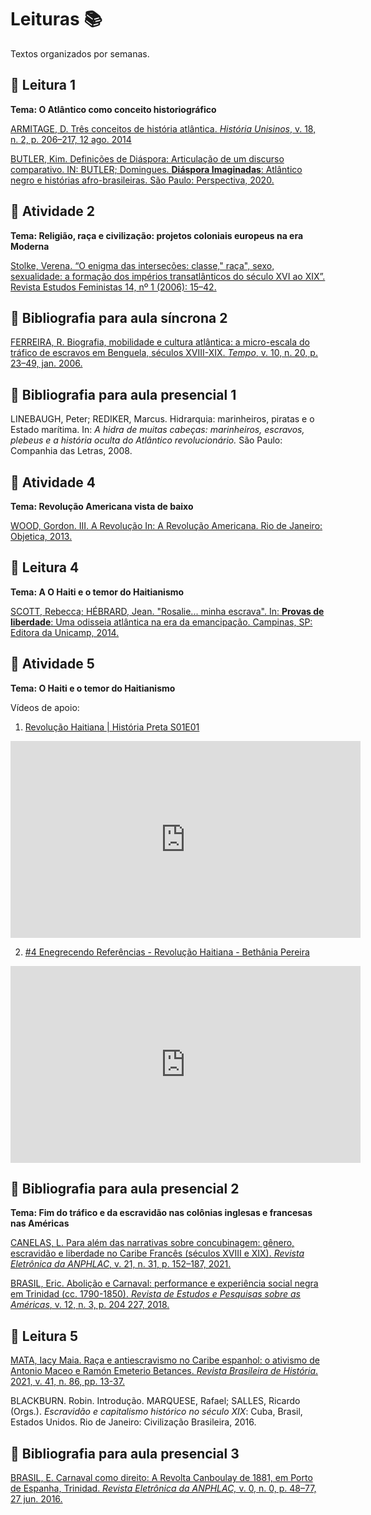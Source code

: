 # Leituras :books:

Textos organizados por semanas.

## 📖 Leitura 1

**Tema: O Atlântico como conceito historiográfico**

[ARMITAGE, D. Três conceitos de história atlântica. *História Unisinos*, v. 18, n. 2, p. 206–217, 12 ago. 2014](http://revistas.unisinos.br/index.php/historia/article/view/7035/4260) 

[BUTLER, Kim. Definições de Diáspora: Articulação de um discurso comparativo. IN: BUTLER; Domingues. **Diáspora Imaginadas**: Atlântico negro e histórias afro-brasileiras. São Paulo: Perspectiva, 2020.](pdfs/BUTLER_01_OCR.pdf)

## 🤖 Atividade 2

**Tema: Religião, raça e civilização: projetos coloniais europeus na era Moderna**

[Stolke, Verena. “O enigma das interseções: classe," raça", sexo, sexualidade: a formação dos impérios transatlânticos do século XVI ao XIX”. Revista Estudos Feministas 14, nº 1 (2006): 15–42.](https://www.scielo.br/j/ref/a/CmtTSC5w3Tf5tqcFS4bmwBd/?format=pdf&lang=pt)

## 📖 Bibliografia para aula síncrona 2

[FERREIRA, R. Biografia, mobilidade e cultura atlântica: a micro-escala do tráfico de escravos em Benguela, séculos XVIII-XIX. *Tempo*, v. 10, n. 20, p. 23–49, jan. 2006.](https://www.scielo.br/j/tem/a/xpW7v4xTNYmq4D8LyxK7Tmt/?format=pdf)

## 📖 Bibliografia para aula presencial 1

LINEBAUGH, Peter; REDIKER, Marcus. Hidrarquia: marinheiros, piratas e o Estado marítima. In: *A hidra de muitas cabeças: marinheiros, escravos, plebeus e a história oculta do Atlântico revolucionário.* São Paulo: Companhia das Letras, 2008.

## 🤖 Atividade 4

**Tema: Revolução Americana vista de baixo**

[WOOD, Gordon. III. A Revolução In: A Revolução Americana. Rio de Janeiro: Objetica, 2013.](pdfs/WOOD_REV_AMER-OCR.pdf)

## 📖 Leitura 4

**Tema: A O Haiti e o temor do Haitianismo**

[SCOTT, Rebecca; HÉBRARD, Jean. "Rosalie... minha escrava". In: **Provas de liberdade**: Uma odisseia atlântica na era da emancipação. Campinas, SP: Editora da Unicamp, 2014.](pdfs/hebrard_scott.pdf)

## 🤖 Atividade 5

**Tema: O Haiti e o temor do Haitianismo**

Vídeos de apoio:

1. [Revolução Haitiana | História Preta S01E01](https://www.youtube.com/watch?v=ecEXsWMQUpc)

<iframe width="560" height="315" src="https://www.youtube.com/embed/ecEXsWMQUpc" title="YouTube video player" frameborder="0" allow="accelerometer; autoplay; clipboard-write; encrypted-media; gyroscope; picture-in-picture" allowfullscreen></iframe>


2. [#4 Enegrecendo Referências - Revolução Haitiana - Bethânia Pereira](https://www.youtube.com/watch?v=ZfXXX14ZGGo)

<iframe width="560" height="315" src="https://www.youtube.com/embed/ZfXXX14ZGGo" title="YouTube video player" frameborder="0" allow="accelerometer; autoplay; clipboard-write; encrypted-media; gyroscope; picture-in-picture" allowfullscreen></iframe>

## 📖 Bibliografia para aula presencial 2

**Tema: Fim do tráfico e da escravidão nas colônias inglesas e francesas nas Américas**

[CANELAS, L. Para além das narrativas sobre concubinagem:  gênero, escravidão e liberdade no Caribe Francês (séculos XVIII e XIX). *Revista Eletrônica da ANPHLAC*, v. 21, n. 31, p. 152–187, 2021.](https://revista.anphlac.org.br/anphlac/article/view/4037/3403)

[BRASIL, Eric. Abolição e Carnaval: performance e experiência social negra em Trinidad (cc. 1790-1850). *Revista de Estudos e Pesquisas sobre as Américas*, v. 12, n. 3, p. 204 227, 2018.](https://periodicos.unb.br/index.php/repam/article/view/20996/19335)

## 📖 Leitura 5

[MATA, Iacy Maia. Raça e antiescravismo no Caribe espanhol: o ativismo de Antonio Maceo e Ramón Emeterio Betances. *Revista Brasileira de História*. 2021, v. 41, n. 86, pp. 13-37.](https://www.scielo.br/j/rbh/a/DhPMx6YXZDkvZ5N6SjPVXrj/?format=pdf)

BLACKBURN. Robin. Introdução. MARQUESE, Rafael; SALLES, Ricardo (Orgs.). *Escravidão e capitalismo histórico no século XIX*: Cuba, Brasil, Estados Unidos. Rio de Janeiro: Civilização Brasileira, 2016.

##   📖 Bibliografia para aula presencial 3

[BRASIL, E. Carnaval como direito: A Revolta Canboulay de 1881, em Porto de Espanha, Trinidad. *Revista Eletrônica da ANPHLAC,* v. 0, n. 0, p. 48–77, 27 jun. 2016.](https://anphlac.emnuvens.com.br/anphlac/article/view/2477/2268)